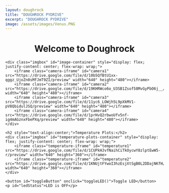 ```yaml
---
layout: doughrock
title: "DOUGHROCK PYDRIVE"
excerpt: "DOUGHROCK PYDRIVE"
image: /assets/images/Venus.PNG
---
```


<div class="center">
    <h1 style="text-align:center;">Welcome to Doughrock</h1>

    <div class="imgbox" id="image-container" style="display: flex; justify-content: center; flex-wrap: wrap;">
        <iframe class="camera-iframe" id="camera1" src="https://drive.google.com/file/d/10b5QfBtU1xx-qggz_UjoZn0sMfJmT9ZI/preview" width="640" height="480"></iframe>
        <iframe class="camera-iframe" id="camera2" src="https://drive.google.com/file/d/19KHRWco6o_U3SB1Zsof58MvGyPbO6j__/preview" width="640" height="480"></iframe>
        <iframe class="camera-iframe" id="camera3" src="https://drive.google.com/file/d/11yc6_LOWjh5L9pXkMV1-pV8QbidulJSQ/preview" width="640" height="480"></iframe>
        <iframe class="camera-iframe" id="camera4" src="https://drive.google.com/file/d/1prHvQ2rbwoUfv5nf-ig4mAGznxFbePXq/preview" width="640" height="480"></iframe>
    </div>

    <h2 style="text-align:center;">Temperature Plots:</h2>
    <div class="imgbox" id="temperature-plots-container" style="display: flex; justify-content: center; flex-wrap: wrap;">
        <iframe class="temperature-iframe" id="temperature1" src="https://drive.google.com/file/d/1CUPkHJvfNaihCiTkOycwY8zlptEwW5-r/preview" width="640" height="360"></iframe>
        <iframe class="temperature-iframe" id="temperature2" src="https://drive.google.com/file/d/1KNUjtFYwoI3hzEsjXtSgB0L2DDajNKfH/preview" width="640" height="360"></iframe>
    </div>

    <button id="toggleButton" onclick="toggleLED()">Toggle LED</button>
    <p id="ledStatus">LED is OFF</p>
</div>

<style>
    /* Common iframe styling */
    iframe {
        border: none;
        width: 100%;
        height: auto;
        max-width: 640px;
    }

    .camera-iframe {
        aspect-ratio: 4 / 3;
    }

    .temperature-iframe {
        aspect-ratio: 16 / 9;
    }

    .row-layout {
        display: flex;
        flex-direction: row;
        justify-content: center;
        flex-wrap: wrap;
    }

    .column-layout {
        display: flex;
        flex-direction: column;
    }

    @media screen and (max-width: 768px) {
        iframe {
            width: 90%;
            height: auto;
        }

        .imgbox {
            display: flex;
            flex-direction: column;
            align-items: center;
        }
    }
</style>

<script>
var ledState = false;

function toggleLED() {
    var toggleButton = document.getElementById('toggleButton');
    var ledStatus = document.getElementById('ledStatus');

    if (ledState) {
        ledState = false;
        toggleButton.textContent = "Turn LED On";
        ledStatus.textContent = "LED is OFF";
    } else {
        ledState = true;
        toggleButton.textContent = "Turn LED Off";
        ledStatus.textContent = "LED is ON";
    }
}

// Perform a forced page refresh every 15 seconds
window.onload = function() {
    setInterval(function() {
        const currentUrl = window.location.href.split('?')[0]; // Get the base URL without query parameters
        const newUrl = currentUrl + '?v=' + Date.now(); // Add a unique cache-busting query parameter
        window.location.replace(newUrl); // Replace URL with cache-busting version and reload
    }, 15000);
};
</script>
